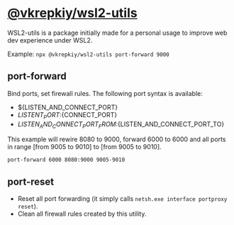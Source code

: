 # [@vkrepkiy/wsl2-utils](https://github.com/vkrepkiy/wsl2-utils)

WSL2-utils is a package initially made for a personal usage to improve web dev experience under WSL2.

Example: `npx @vkrepkiy/wsl2-utils port-forward 9000`

## port-forward

Bind ports, set firewall rules. The following port syntax is available:

- ${LISTEN_AND_CONNECT_PORT}
- ${LISTENT_PORT}:${CONNECT_PORT}
- ${LISTEN_AND_CONNECT_PORT_FROM}:${LISTEN_AND_CONNECT_PORT_TO}

This example will rewire 8080 to 9000, forward 6000 to 6000 and all ports in range [from 9005 to 9010] to [from 9005 to 9010].

`port-forward 6000 8080:9000 9005-9010`

## port-reset

- Reset all port forwarding (it simply calls `netsh.exe interface portproxy reset`).
- Clean all firewall rules created by this utility.
